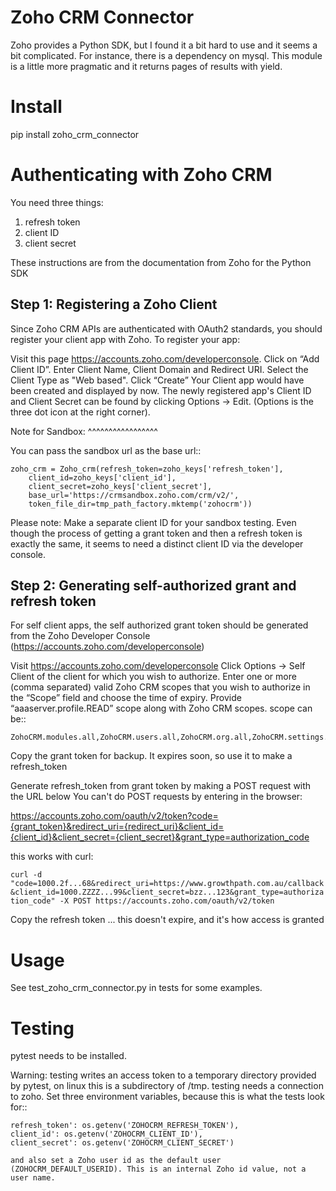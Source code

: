 Zoho CRM Connector
==================

Zoho provides a Python SDK, but I found it a bit hard to use and it seems a bit complicated.
For instance, there is a dependency on mysql.
This module is a little more pragmatic and it returns pages of results with yield.



Install
=======

pip install zoho_crm_connector


Authenticating with Zoho CRM
============================

You need three things:

1. refresh token
2. client ID
3. client secret

These instructions are from the documentation from Zoho for the Python SDK

Step 1: Registering a Zoho Client
---------------------------------

Since Zoho CRM APIs are authenticated with OAuth2 standards, you should register your client app with Zoho. To register your app:

Visit this page https://accounts.zoho.com/developerconsole.
Click on “Add Client ID”.
Enter Client Name, Client Domain and Redirect URI.
Select the Client Type as "Web based".
Click “Create”
Your Client app would have been created and displayed by now.
The newly registered app's Client ID and Client Secret can be found by clicking Options → Edit.
(Options is the three dot icon at the right corner).

Note for Sandbox:
^^^^^^^^^^^^^^^^^

You can pass the sandbox url as the base url::

    zoho_crm = Zoho_crm(refresh_token=zoho_keys['refresh_token'],
        client_id=zoho_keys['client_id'],
        client_secret=zoho_keys['client_secret'],
        base_url='https://crmsandbox.zoho.com/crm/v2/',
        token_file_dir=tmp_path_factory.mktemp('zohocrm'))

Please note: Make a separate client ID for your sandbox testing.
Even though the process of getting a grant token and then a refresh token is exactly the same,
it seems to need a distinct client ID via the developer console.

Step 2: Generating self-authorized grant and refresh token
----------------------------------------------------------

For self client apps, the self authorized grant token should be generated from the Zoho Developer Console (https://accounts.zoho.com/developerconsole)

Visit https://accounts.zoho.com/developerconsole
Click Options → Self Client of the client for which you wish to authorize.
Enter one or more (comma separated) valid Zoho CRM scopes that you wish to authorize in the “Scope” field and choose the time of expiry. Provide “aaaserver.profile.READ” scope along with Zoho CRM scopes.
scope can be::

    ZohoCRM.modules.all,ZohoCRM.users.all,ZohoCRM.org.all,ZohoCRM.settings.all,aaaserver.profile.READ

Copy the grant token for backup. It expires soon, so use it to make a refresh_token

Generate refresh_token from grant token by making a POST request with the URL below
You can't do POST requests by entering  in the browser:

https://accounts.zoho.com/oauth/v2/token?code={grant_token}&redirect_uri={redirect_uri}&client_id={client_id}&client_secret={client_secret}&grant_type=authorization_code

this works with curl:

``curl -d "code=1000.2f...68&redirect_uri=https://www.growthpath.com.au/callback&client_id=1000.ZZZZ...99&client_secret=bzz...123&grant_type=authorization_code" -X POST https://accounts.zoho.com/oauth/v2/token``

Copy the refresh token ... this doesn't expire, and it's how access is granted

Usage
=====
See test_zoho_crm_connector.py in tests for some examples.





Testing
=======
pytest needs to be installed.

Warning: testing writes an access token to a temporary directory provided by pytest, on linux this is a subdirectory of /tmp.
testing needs a connection to zoho. Set three environment variables, because this is what the tests look for::

    refresh_token': os.getenv('ZOHOCRM_REFRESH_TOKEN'),
    client_id': os.getenv('ZOHOCRM_CLIENT_ID'),
    client_secret': os.getenv('ZOHOCRM_CLIENT_SECRET')

    and also set a Zoho user id as the default user (ZOHOCRM_DEFAULT_USERID). This is an internal Zoho id value, not a user name.


